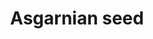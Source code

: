 ---
layout: item
title: Asgarnian seed
item-id: 5308
datatable: true
id: 5308
name: "Asgarnian seed"
members: true
lowalch: 1
highalch: 1
examine: "An Asgarnian hop seed - plant in a hops patch."
monsters:
  - id: 6604
    name: "Mammoth"
    members: true
    combat_level: 80
    wiki_url: "https://oldschool.runescape.wiki/w/Mammoth"
    drops:
      - quantity: "4"
        rarity: 0.025
        drop_requirements: null
---